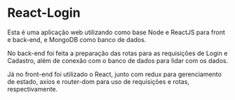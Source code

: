 # React-Login

Esta é uma aplicação web utilizando como base Node e ReactJS para front e back-end, e MongoDB como banco de dados.

No back-end foi feita a preparação das rotas para as requisições de Login e Cadastro, além de conexão com o banco de dados para lidar com os dados.

Já no front-end foi utilizado o React, junto com redux para gerenciamento de estado, axios e router-dom para uso de requisições e rotas, respectivamente. 
